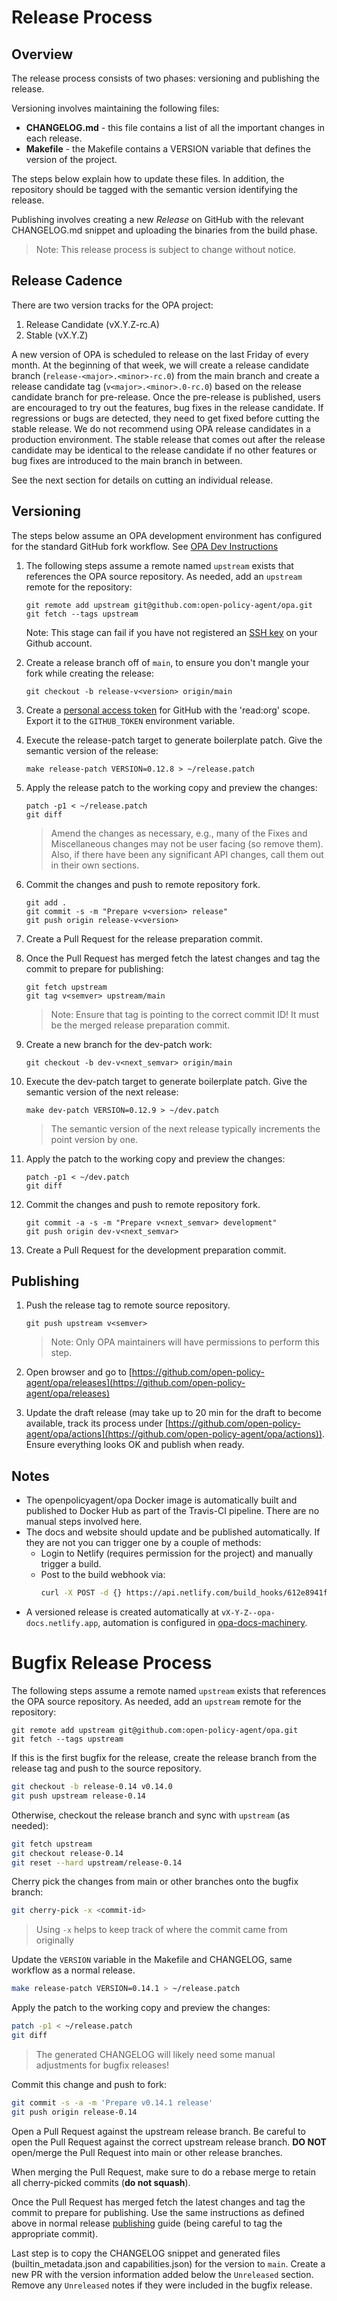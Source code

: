 # Release Process

## Overview

The release process consists of two phases: versioning and publishing the release.

Versioning involves maintaining the following files:

- **CHANGELOG.md** - this file contains a list of all the important changes in each release.
- **Makefile** - the Makefile contains a VERSION variable that defines the version of the project.

The steps below explain how to update these files. In addition, the repository
should be tagged with the semantic version identifying the release.

Publishing involves creating a new *Release* on GitHub with the relevant
CHANGELOG.md snippet and uploading the binaries from the build phase.

> Note: This release process is subject to change without notice.

## Release Cadence

There are two version tracks for the OPA project:

1. Release Candidate (vX.Y.Z-rc.A)
2. Stable (vX.Y.Z)

A new version of OPA is scheduled to release on the last Friday of every month. At the beginning of that week,
we will create a release candidate branch (`release-<major>.<minor>-rc.0`) from the main branch and create a release
candidate tag (`v<major>.<minor>.0-rc.0`) based on the release candidate branch for pre-release. Once the pre-release
is published, users are encouraged to try out the features, bug fixes in the release candidate. If regressions or bugs
are detected, they need to get fixed before cutting the stable release. We do not recommend using OPA release
candidates in a production environment. The stable release that comes out after the release candidate may be identical
to the release candidate if no other features or bug fixes are introduced to the main branch in between.

See the next section for details on cutting an individual release.

## Versioning

The steps below assume an OPA development environment has configured for the
standard GitHub fork workflow. See [OPA Dev Instructions](DEVELOPMENT.md)

1. The following steps assume a remote named `upstream` exists that references the OPA source
   repository. As needed, add an `upstream` remote for the repository:

	```
	git remote add upstream git@github.com:open-policy-agent/opa.git
	git fetch --tags upstream
	```

	Note: This stage can fail if you have not registered an [SSH key](https://docs.github.com/en/authentication/connecting-to-github-with-ssh/adding-a-new-ssh-key-to-your-github-account)
	on your Github account.

1. Create a release branch off of `main`, to ensure you don't mangle your
   fork while creating the release:

	```
	git checkout -b release-v<version> origin/main
	```

1. Create a [personal access token](https://docs.github.com/en/authentication/keeping-your-account-and-data-secure/creating-a-personal-access-token)
   for GitHub with the 'read:org' scope. Export it to the `GITHUB_TOKEN` environment variable.

1. Execute the release-patch target to generate boilerplate patch. Give the semantic version of the release:

	```
	make release-patch VERSION=0.12.8 > ~/release.patch
	```

1. Apply the release patch to the working copy and preview the changes:

	```
	patch -p1 < ~/release.patch
	git diff
	```

	> Amend the changes as necessary, e.g., many of the Fixes and Miscellaneous
	> changes may not be user facing (so remove them). Also, if there have been
	> any significant API changes, call them out in their own sections.

1. Commit the changes and push to remote repository fork.

	```
	git add .
	git commit -s -m "Prepare v<version> release"
	git push origin release-v<version>
	```

1. Create a Pull Request for the release preparation commit.

1. Once the Pull Request has merged fetch the latest changes and tag the commit to prepare for publishing:

    ```
    git fetch upstream
    git tag v<semver> upstream/main
    ```

    > Note: Ensure that tag is pointing to the correct commit ID! It must be the merged release preparation commit.

1. Create a new branch for the dev-patch work:

    ```
	git checkout -b dev-v<next_semvar> origin/main
	```

1. Execute the dev-patch target to generate boilerplate patch. Give the semantic version of the next release:

	```
	make dev-patch VERSION=0.12.9 > ~/dev.patch
	```

	> The semantic version of the next release typically increments the point version by one.

1. Apply the patch to the working copy and preview the changes:

	```
	patch -p1 < ~/dev.patch
	git diff
	```

1. Commit the changes and push to remote repository fork.

	```
	git commit -a -s -m "Prepare v<next_semvar> development"
	git push origin dev-v<next_semvar>
	```

1. Create a Pull Request for the development preparation commit.

## Publishing

1. Push the release tag to remote source repository.

	```
	git push upstream v<semver>
	```

   > Note: Only OPA maintainers will have permissions to perform this step.

1. Open browser and go to [https://github.com/open-policy-agent/opa/releases](https://github.com/open-policy-agent/opa/releases)

1. Update the draft release (may take up to 20 min for the draft to become
   available, track its process under
   [https://github.com/open-policy-agent/opa/actions](https://github.com/open-policy-agent/opa/actions)).
   Ensure everything looks OK and publish when ready.

## Notes

- The openpolicyagent/opa Docker image is automatically built and published to
  Docker Hub as part of the Travis-CI pipeline. There are no manual steps
  involved here.
- The docs and website should update and be published automatically. If they are not you can
  trigger one by a couple of methods:
  - Login to Netlify (requires permission for the project) and manually trigger a build.
  - Post to the build webhook via:
    ```bash
    curl -X POST -d {} https://api.netlify.com/build_hooks/612e8941ffe30d2902bcce80
    ```
- A versioned release is created automatically at
  `vX-Y-Z--opa-docs.netlify.app`, automation is configured in
  [opa-docs-machinery](https://github.com/open-policy-agent/opa-docs-machinery/actions).

# Bugfix Release Process

The following steps assume a remote named `upstream` exists that references the OPA source
repository. As needed, add an `upstream` remote for the repository:

```
git remote add upstream git@github.com:open-policy-agent/opa.git
git fetch --tags upstream
```

If this is the first bugfix for the release, create the release branch from the
release tag and push to the source repository.

```bash
git checkout -b release-0.14 v0.14.0
git push upstream release-0.14
```

Otherwise, checkout the release branch and sync with `upstream` (as needed):

```bash
git fetch upstream
git checkout release-0.14
git reset --hard upstream/release-0.14
```

Cherry pick the changes from main or other branches onto the bugfix branch:

```bash
git cherry-pick -x <commit-id>
```

> Using `-x` helps to keep track of where the commit came from originally

Update the `VERSION` variable in the Makefile and CHANGELOG, same workflow as a normal release.

```bash
make release-patch VERSION=0.14.1 > ~/release.patch
```

Apply the patch to the working copy and preview the changes:

```bash
patch -p1 < ~/release.patch
git diff
```

> The generated CHANGELOG will likely need some manual adjustments for bugfix releases!

Commit this change and push to fork:

```bash
git commit -s -a -m 'Prepare v0.14.1 release'
git push origin release-0.14
```

Open a Pull Request against the upstream release branch. Be careful to open the
Pull Request against the correct upstream release branch. **DO NOT** open/merge
the Pull Request into main or other release branches.

When merging the Pull Request, make sure to do a rebase merge to retain all 
cherry-picked commits (**do not squash**). 

Once the Pull Request has merged fetch the latest changes and tag the commit to
prepare for publishing. Use the same instructions as defined above in normal
release [publishing](#publishing) guide (being careful to tag the appropriate commit).

Last step is to copy the CHANGELOG snippet and generated files
(builtin_metadata.json and capabilities.json) for the version to `main`. Create
a new PR with the version information added below the `Unreleased` section.
Remove any `Unreleased` notes if they were included in the bugfix release.

